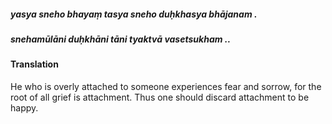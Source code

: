##### yasya sneho bhayaṃ tasya sneho duḥkhasya bhājanam .
##### snehamūlāni duḥkhāni tāni tyaktvā vasetsukham ..

#### Translation

He who is overly attached to someone experiences fear and sorrow, for the root of all grief is attachment. Thus one should discard attachment to be happy.